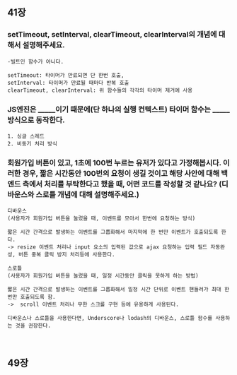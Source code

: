 ## 41장

### setTimeout, setInterval, clearTimeout, clearInterval의 개념에 대해서 설명해주세요.

    -빌트인 함수가 아니다.

    setTimeout: 타이머가 만료되면 단 한번 호출,
    setInterval: 타이머가 만료될 때마다 반복 호출
    clearTimeout, clearInterval: 위 함수들의 각각의 타이머 제거에 사용
    
### JS엔진은 _____이기 때문에(단 하나의 실행 컨텍스트) 타이머 함수는 _____ 방식으로 동작한다.

    1. 싱글 스레드
    2. 비동기 처리 방식
    
### 회원가입 버튼이 있고, 1초에 100번 누르는 유저가 있다고 가정해봅시다. 이러한 경우, 짧은 시간동안 100번의 요청이 생길 것이고 해당 사안에 대해 백엔드 측에서 처리를 부탁한다고 했을 때, 어떤 코드를 작성할 것 같나요? (디바운스와 스로틀 개념에 대해 설명해주세요.)

    디바운스
    (사용자가 회원가입 버튼을 눌렀을 때, 이벤트를 모아서 한번에 요청하는 방식)
    
    짧은 시간 간격으로 발생하는 이벤트를 그룹화해서 마지막에 한 번만 이벤트가 호출되도록 한다.
    -> resize 이벤트 처리나 input 요소의 입력된 값으로 ajax 요청하는 입력 필드 자동완성, 버튼 중복 클릭 방지 처리등에 사용한다.
    
    스로틀
    (사용자가 회원가입 버튼을 눌렀을 때, 일정 시간동안 클릭을 못하게 하는 방법)
    
    짧은 시간 간격으로 발생하는 이벤트를 그룹화해서 일정 시간 단위로 이벤트 핸들러가 최대 한 번만 호출되도록 함.
    ->  scroll 이벤트 처리나 무한 스크롤 구현 등에 유용하게 사용된다.
    
    디바운스나 스로틀을 사용한다면, Underscore나 lodash의 디바운스, 스로틀 함수를 사용하는 것을 권장한다.

<br>

## 49장
